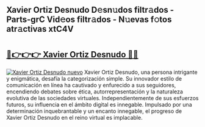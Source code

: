 ## Xavier Ortiz Desnudo D𝚎sn𝚞dos filtr𝚊dos - Parts-grC Vid𝚎os filtr𝚊dos - N𝚞evas f𝚘tos atr𝚊ctivas xtC4V

# <h2><a href="http://mbbqe5j.tromn.icu/?c=Xavier+Ortiz+Desnudo">🔗👉👉👉 Xavier Ortiz Desnudo 🔗🔗</a></h2>

[![Xavier Ortiz Desnudo nuevo](https://i.imgur.com/pEAQMta.gif)](http://mbbqe5j.tromn.icu/?c=Xavier+Ortiz+Desnudo)
Xavier Ortiz Desnudo, una persona intrigante y enigmática, desafía la categorización simple. Su innovador estilo de comunicación en línea ha cautivado y enfurecido a sus seguidores, encendiendo debates sobre ética, autorrepresentación y la naturaleza evolutiva de las sociedades virtuales. Independientemente de sus esfuerzos futuros, su influencia en el ámbito digital es innegable. Impulsado por una determinación inquebrantable y un encanto innegable, el progreso de Xavier Ortiz Desnudo en el reino virtual es implacable.
